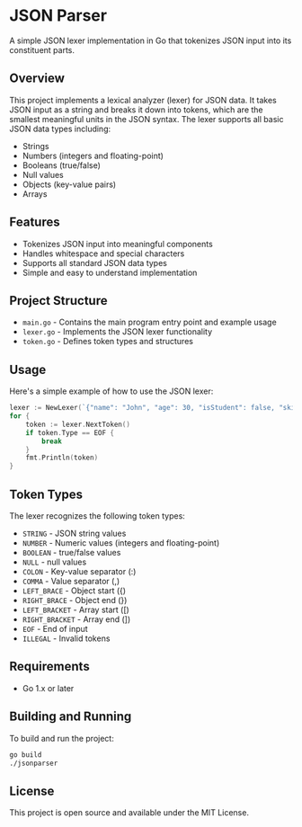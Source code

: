 # JSON Parser

A simple JSON lexer implementation in Go that tokenizes JSON input into its constituent parts.

## Overview

This project implements a lexical analyzer (lexer) for JSON data. It takes JSON input as a string and breaks it down into tokens, which are the smallest meaningful units in the JSON syntax. The lexer supports all basic JSON data types including:

- Strings
- Numbers (integers and floating-point)
- Booleans (true/false)
- Null values
- Objects (key-value pairs)
- Arrays

## Features

- Tokenizes JSON input into meaningful components
- Handles whitespace and special characters
- Supports all standard JSON data types
- Simple and easy to understand implementation

## Project Structure

- `main.go` - Contains the main program entry point and example usage
- `lexer.go` - Implements the JSON lexer functionality
- `token.go` - Defines token types and structures

## Usage

Here's a simple example of how to use the JSON lexer:

```go
lexer := NewLexer(`{"name": "John", "age": 30, "isStudent": false, "skills": ["JavaScript", "Python", "Go"]}`)
for {
    token := lexer.NextToken()
    if token.Type == EOF {
        break
    }
    fmt.Println(token)
}
```

## Token Types

The lexer recognizes the following token types:

- `STRING` - JSON string values
- `NUMBER` - Numeric values (integers and floating-point)
- `BOOLEAN` - true/false values
- `NULL` - null values
- `COLON` - Key-value separator (:)
- `COMMA` - Value separator (,)
- `LEFT_BRACE` - Object start ({)
- `RIGHT_BRACE` - Object end (})
- `LEFT_BRACKET` - Array start ([)
- `RIGHT_BRACKET` - Array end (])
- `EOF` - End of input
- `ILLEGAL` - Invalid tokens

## Requirements

- Go 1.x or later

## Building and Running

To build and run the project:

```bash
go build
./jsonparser
```

## License

This project is open source and available under the MIT License. 